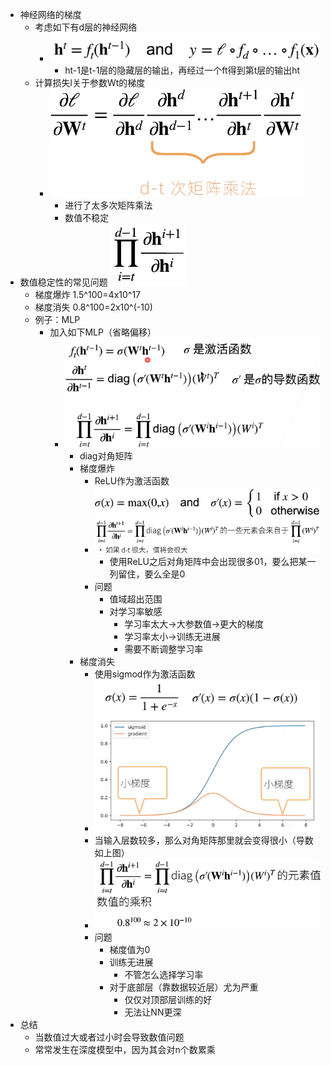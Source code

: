 * 神经网络的梯度
  * 考虑如下有d层的神经网络
    * ![image-20210715102140195](数值稳定性.assets/image-20210715102140195.png)
      * ht-1是t-1层的隐藏层的输出，再经过一个ft得到第t层的输出ht
  * 计算损失l关于参数Wt的梯度
    * ![image-20210715102149868](数值稳定性.assets/image-20210715102149868.png)
      * 进行了太多次矩阵乘法
      * 数值不稳定
* 数值稳定性的常见问题  ![image-20210715102159261](数值稳定性.assets/image-20210715102159261.png)
  * 梯度爆炸	1.5^100=4x10^17
  * 梯度消失    0.8^100=2x10^(-10)
  * 例子：MLP
    * 加入如下MLP（省略偏移）
      * ![image-20210715102212553](数值稳定性.assets/image-20210715102212553.png)
        * diag对角矩阵
        * 梯度爆炸
          * ReLU作为激活函数![image-20210715102224482](数值稳定性.assets/image-20210715102224482.png)
          * ![image-20210715102238617](数值稳定性.assets/image-20210715102238617.png)
            * 使用ReLU之后对角矩阵中会出现很多01，要么把某一列留住，要么全是0
          * 问题
            * 值域超出范围
            * 对学习率敏感
              * 学习率太大->大参数值->更大的梯度
              * 学习率太小->训练无进展
              * 需要不断调整学习率
        * 梯度消失
          * 使用sigmod作为激活函数
          * ![image-20210715102249966](数值稳定性.assets/image-20210715102249966.png)
          * 当输入层数较多，那么对角矩阵那里就会变得很小（导数如上图）
          * ![image-20210715102300469](数值稳定性.assets/image-20210715102300469.png)
          * 问题
            * 梯度值为0
            * 训练无进展
              * 不管怎么选择学习率
            * 对于底部层（靠数据较近层）尤为严重
              * 仅仅对顶部层训练的好
              * 无法让NN更深
* 总结
  * 当数值过大或者过小时会导致数值问题
  * 常常发生在深度模型中，因为其会对n个数累乘

